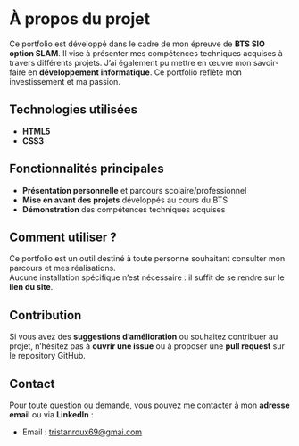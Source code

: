 # À propos du projet
Ce portfolio est développé dans le cadre de mon épreuve de **BTS SIO option SLAM**. Il vise à présenter mes compétences techniques acquises à travers différents projets. J’ai également pu mettre en œuvre mon savoir-faire en **développement informatique**. Ce portfolio reflète mon investissement et ma passion.

## Technologies utilisées
- **HTML5**
- **CSS3**

## Fonctionnalités principales
- **Présentation personnelle** et parcours scolaire/professionnel  
- **Mise en avant des projets** développés au cours du BTS  
- **Démonstration** des compétences techniques acquises  

## Comment utiliser ?
Ce portfolio est un outil destiné à toute personne souhaitant consulter mon parcours et mes réalisations.  
Aucune installation spécifique n’est nécessaire : il suffit de se rendre sur le **lien du site**.

## Contribution
Si vous avez des **suggestions d’amélioration** ou souhaitez contribuer au projet, n’hésitez pas à **ouvrir une issue** ou à proposer une **pull request** sur le repository GitHub.

## Contact
Pour toute question ou demande, vous pouvez me contacter à mon **adresse email** ou via **LinkedIn** :  
- Email : tristanroux69@gmai.com
